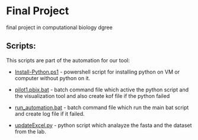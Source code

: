 # Final Project
final project in computational biology dgree  
## Scripts:

This scripts are part of the automation for our tool:

- [Install-Python.ps1] - powershell script for installing python on VM or computer without python on it.
- [pilot1.pbix.bat] - batch command file which active the python script and the visualization tool and also create kof file if the python failed
- [run_automation.bat] - batch command file which run the main bat script and create log file if it failed.
- [updateExcel.py] - python script which analayze the fasta and the dataset from the lab.

   [Install-Python.ps1]: <https://github.com/gildiamant31/Final_proj_BIU/blob/main/Install-Python.ps1>
   [pilot1.pbix.bat]: <https://github.com/gildiamant31/Final_proj_BIU/blob/main/pilot1.pbix.bat>
   [run_automation.bat]: <https://github.com/gildiamant31/Final_proj_BIU/blob/main/run_automation.bat>
   [updateExcel.py]: <https://github.com/gildiamant31/Final_proj_BIU/blob/main/updateExcel.py>
